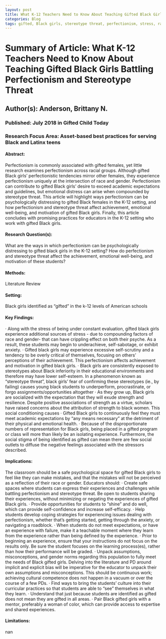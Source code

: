 ```yaml
---
layout: post
title: What K-12 Teachers Need to Know About Teaching Gifted Black Girls Battling Perfectionism and Stereotype Threat
categories: Blog
tags: gifted, Black girls, stereotype threat, perfectionism, stress, race, gender, academic performance, advanced placement, Black students
---
```


# Summary of Article: What K-12 Teachers Need to Know About Teaching Gifted Black Girls Battling Perfectionism and Stereotype Threat

## Author(s): Anderson, Brittany N. 

### Published: July 2018 in Gifted Child Today

### Research Focus Area: Asset-based best practices for serving Black and Latinx teens

#### Abstract:
Perfectionism is commonly associated with gifted females, yet little research examines perfectionism across racial groups. Although gifted Black girls’ perfectionistic tendencies mirror other females, they experience perfectionism uniquely at the intersection of race and gender. Perfectionism can contribute to gifted Black girls’ desire to exceed academic expectations and guidelines, but emotional distress can arise when compounded by stereotype threat. This article will highlight ways perfectionism can be psychologically distressing to gifted Black females in the K-12 setting, and how perfectionism and stereotype threat affect achievement, emotional well-being, and motivation of gifted Black girls. Finally, this article concludes with promising practices for educators in the K-12 setting who work with gifted Black girls.


#### Research Question(s):
What are the ways in which perfectionism can be psychologically distressing to gifted black girls in the K-12 setting? How do perfectionism and stereotype threat affect the achievement, emotional well-being, and motivation of these students?


#### Methods:
Literature Review


#### Setting:
Black girls identified as “gifted” in the k-12 levels of American schools


#### Key Findings:
· Along with the stress of being under constant evaluation, gifted black girls experience additional sources of stress - due to compounding factors of race and gender- that can have crippling effect on both their psyche. As a result, these students may begin to underachieve, self-sabotage, or exhibit anxiety.  · Gifted black girls may experience excessive self-scrutiny and a tendency to be overly critical of themselves, focusing on others’ perceptions of their achievement. This perfectionism affects achievement and motivation in gifted black girls.  · Black girls are consistently exposed to stereotypes about Black inferiority in their educational environments and therefore may have lower self-esteem. In a phenomenon known as “stereotype threat”, black girls’ fear of confirming these stereotypes (ie., by failing) causes young black students to underperform, procrastinate, or forgo assignments/opportunities altogether  · As they grow up, Black girls are socialized with the expectation that they will exude strength and resilience. Despite positive associations of strength as a virtue, scholars have raised concerns about the attribution of strength to black women. This social conditioning causes  · Gifted Black girls to continuously feel they must meet academic expectations by “any means necessary” at the detriment of their physical and emotional health.  · Because of the disproportionate numbers of representation for Black girls, being placed in a gifted program or class will more than likely be an isolating experience. Furthermore, the social stigma of being identified as gifted can mean there are few social outlets to diffuse the negative feelings associated with the stressors described.


#### Implications:
The classroom should be a safe psychological space for gifted Black girls to feel like they can make mistakes, and that the mistakes will not be perceived as a reflection of their race or gender. Educators should:  · Create safe spaces where students can express their experiences and challenges while battling perfectionism and stereotype threat. Be open to students sharing their experiences, without minimizing or negating the experiences of gifted Black girls.  · Provide opportunities for students to “shine” and do well, which can provide self-confidence and increase self-efficacy.  · Help students develop coping strategies for experiencing issues dealing with perfectionism, whether that’s getting started, getting through the anxiety, or navigating a roadblock.  · When students do not meet expectations, or have an experience with failure, make it a teachable moment where they learn from the experience rather than being defined by the experience.  · Prior to beginning an experience, ensure that your instructions do not focus on the results only. Be sure the student focuses on the learning process(es), rather than how their performance will be graded.  · Unpack assumptions, misconceptions, and gender norms regarding this population to fully meet the needs of Black gifted girls. Delving into the literature and PD around implicit and explicit bias will be imperative for the educator to unpack their own assumptions and misconceptions. This should be continuous work; achieving cultural competence does not happen in a vacuum or over the course of a few PDs.  · Find ways to bring the students’ culture into their curricular practices so that students are able to “see” themselves in what they learn.  · Understand that just because students are identified as gifted does not mean they are gifted in all areas.  · Pair Black gifted girls with a mentor, preferably a woman of color, which can provide access to expertise and shared experiences.


#### Limitations:
nan


